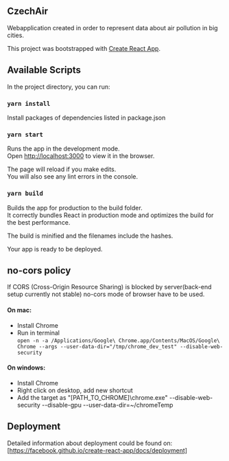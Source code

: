 ## CzechAir

Webapplication created in order to represent data about air pollution in big cities. 

This project was bootstrapped with [Create React App](https://github.com/facebook/create-react-app).

## Available Scripts

In the project directory, you can run:

### `yarn install`

Install packages of dependencies listed in package.json

### `yarn start`

Runs the app in the development mode.<br>
Open [http://localhost:3000](http://localhost:3000) to view it in the browser.

The page will reload if you make edits.<br>
You will also see any lint errors in the console.

### `yarn build`

Builds the app for production to the build folder.<br>
It correctly bundles React in production mode and optimizes the build for the best performance.<br>

The build is minified and the filenames include the hashes.<br>

Your app is ready to be deployed.

## no-cors policy
If CORS (Cross-Origin Resource Sharing) is blocked by server(back-end setup currently not stable) no-cors mode of browser have to be used.<br>

#### On mac:<br>
* Install Chrome
* Run in terminal <br> 
`open -n -a /Applications/Google\ Chrome.app/Contents/MacOS/Google\ Chrome --args --user-data-dir="/tmp/chrome_dev_test" --disable-web-security`

#### On windows:<br>
* Install Chrome
* Right click on desktop, add new shortcut
* Add the target as "[PATH_TO_CHROME]\chrome.exe" --disable-web-security --disable-gpu --user-data-dir=~/chromeTemp

## Deployment
Detailed information about deployment could be found on:<br>
[https://facebook.github.io/create-react-app/docs/deployment]